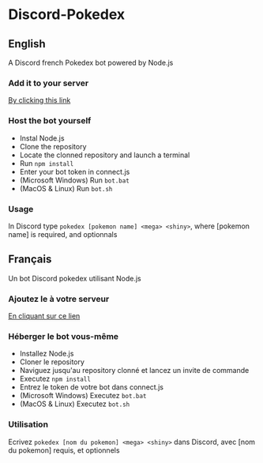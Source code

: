 # Discord-Pokedex

## English

A Discord french Pokedex bot powered by Node.js

### Add it to your server

[By clicking this link](https://discordapp.com/oauth2/authorize?client_id=262715570841976843&scope=bot&permissions=101376)

### Host the bot yourself

- Instal Node.js
- Clone the repository
- Locate the clonned repository and launch a terminal
- Run ```npm install```
- Enter your bot token in connect.js
- (Microsoft Windows) Run ```bot.bat``` 
- (MacOS & Linux) Run ```bot.sh```

### Usage

In Discord type ```pokedex [pokemon name] <mega> <shiny>```, where [pokemon name] is required, <mega> and <shiny> optionnals


## Français

Un bot Discord pokedex utilisant Node.js

### Ajoutez le à votre serveur

[En cliquant sur ce lien](https://discordapp.com/oauth2/authorize?client_id=262715570841976843&scope=bot&permissions=101376)

### Héberger le bot vous-même

- Installez Node.js
- Cloner le repository
- Naviguez jusqu'au repository clonné et lancez un invite de commande 
- Executez ```npm install```
- Entrez le token de votre bot dans connect.js
- (Microsoft Windows) Executez ```bot.bat```
- (MacOS & Linux) Executez ```bot.sh```


### Utilisation

Ecrivez  ```pokedex [nom du pokemon] <mega> <shiny>``` dans Discord, avec [nom du pokemon] requis, <mega> et <shiny> optionnels
